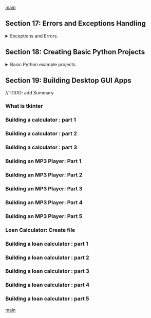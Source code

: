 <!--
// cSpell:ignore randint fullscreen relx mainloop timedelta
-->

[main](../README.md)

## Section 17: Errors and Exceptions Handling

<details>
<summary>
Exceptions and Errors.
</summary>

Runtime exceptions (errors), which can break the code:

lets start the python shell
we have an exception and the handler. like ZeroDivisionError or NameError

```py
print(7/0)
Print("upper case!")
print "syntax error"
number int("abc"))
```

| code                     | exception         | handler                                  |
| ------------------------ | ----------------- | ---------------------------------------- |
| `7/0`                    | ZeroDivisionError | _division by zero_                       |
| `Print("Uppercase!)`     | NameError         | _name 'Print' is not defined_            |
| `print "no parentheses"` | SyntaxError       | _missing parentheses in call to 'print'_ |
| `int("abc")`             | ValueError        | _invalid literal for int with base 10_   |

### Handling Exceptions

we can handle exception inside our code, usually python handles exception by exiting the program. we can decide the behavior with **try-except-finally** blocks. the _try_ block has the code than can raise an exception, the _except_ blocks handles the errors. _finally_ executes after either the try or the except block executes. the _else_ block executes only if there was no exception thrown.

### Implementing basic exception handling

let's start with a simple example.

```py
try:
    print (x)
except:
    print("variable not defined")
else:
    print("hello")
finally:
    print("finished")
```

another example, this time when we except a specified kind of exception and we create a block for it.

```py
b = "hello"
try:
    print(int(b))
except ValueError as e:
    print("value error!",e)
except:
    print("other exception!")
else:
    print("no error!")
finally:
    print("finished")

```

</details>

## Section 18: Creating Basic Python Projects

<details>
<summary>
Basic Python example projects
</summary>

### Number Guessing Game

- the computer generates a number, and the user needs to guess which it is. the program will tell the user if the number is larger or smaller than the target number.

in this simple example we won't handle exceptions

```py
import random

guesses =[]

targetNumber= random.randint(1,101)
playerGuess=int(input("guess a number between 1 and 100: "))
guesses.append(playerGuess)

while playerGuess != targetNumber:
    if playerGuess> targetNumber:
        print("too high!")
    else:
        print("too low!")
    playerGuess=int(input("guess a number between 1 and 100: "))
    guesses.append(playerGuess)

else:
    #this happens when the while block is false
    print("your guess was correct!")
    print("it took you %i guesses! these are your guesses" % len(guesses) )
    print(guesses)
```

### Random Number Generator

generating random numbers (with repetitions)

```py
import random

for i in range(1,27):
    print(random.randint(1,27))


```

### Lottery Number Simulator

a really bad way to do this.

```py
import random

lottery_numbers=[]
for i in range(0,6):
    number = random.randint(1,50)
    while number in lottery_numbers:
        number = random.randint(1,50)

    lottery_numbers.append(number)

lottery_numbers.sort()
print(lottery_numbers)

```

### Creating a Digital Clock

we use the **tkinter** for UI.it has a root with many widgets

```py
import datetime
import time
from tkinter import *
from tkinter import ttk
from tkinter import font

def quit(*args):
    root.destroy() #exit main loop

def clock_time():
    time=datetime.datetime.now()
    time =(time.strftime("%H:%M:%S"))
    txt.set(time)
    root.after(1000, clock_time)

root = Tk()
root.attributes("-fullscreen",False)
root.configure(background="black")
root.bind("x",quit)
root.after(1000, clock_time)

fnt= font.Font(family='Helvetica', size=120, weight='bold')
txt=StringVar()
lbl = ttk.Label(root, textVariable=txt,font=fnt,foreground='white', background='black')
lbl.place(relx=0.5,rely=0.5, anchor=CENTER)

root.mainloop()
```

### Creating a Countdown Timer

we will create another example, this time a count-down app.

```py
from tkinter import *
from tkinter import ttk
from tkinter import font

import datetime
import time

global endTime
endTime = datetime.datetime(2023,1,1,0,0)

def quit(*args):
    root.destroy() #exit main loop

def cant_wait():
    timeLeft= endTime - datetime.datetime.now()
    timeLeft=  timeLeft - datetime.timedelta(microseconds=timeLeft.microseconds)
    txt.set(timeLeft)
    root.after(1000, cant_wait)

root = Tk()
root.attributes("-fullscreen",False)
root.configure(background="black")
root.bind("x",quit)
root.after(1000, cant_wait)

fnt= font.Font(family='Helvetica', size=90, weight='bold')
txt=StringVar()
lbl = ttk.Label(root, textVariable=txt,font=fnt,foreground='white', background='black')
lbl.place(relx=0.5,rely=0.5, anchor=CENTER)

root.mainloop()

```

</details>

## Section 19: Building Desktop GUI Apps

<!-- <details> -->
<summary>
//TODO: add Summary
</summary>

### What is tkinter

### Building a calculator : part 1

### Building a calculator : part 2

### Building a calculator : part 3

### Building an MP3 Player: Part 1

### Building an MP3 Player: Part 2

### Building an MP3 Player: Part 3

### Building an MP3 Player: Part 4

### Building an MP3 Player: Part 5

### Loan Calculator: Create file

### Building a loan calculator : part 1

### Building a loan calculator : part 2

### Building a loan calculator : part 3

### Building a loan calculator : part 4

### Building a loan calculator : part 5

</details>

[main](../README.md)
